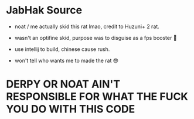 # JabHak Source

- noat / me actually skid this rat lmao, credit to Huzuni+ 2 rat.
- wasn't an optifine skid, purpose was to disguise as a fps booster :shrug:

- use intellij to build, chinese cause rush.
- won't tell who wants me to made the rat :sunglasses:

# DERPY OR NOAT AIN'T RESPONSIBLE FOR WHAT THE FUCK YOU DO WITH THIS CODE
